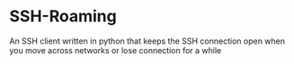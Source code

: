 # SSH-Roaming
An SSH client written in python that keeps the SSH connection open when you move across networks or lose connection for a while
